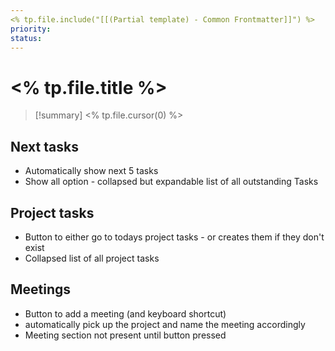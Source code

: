 ```yaml
---
<% tp.file.include("[[(Partial template) - Common Frontmatter]]") %>
priority:
status:
---
```

# <% tp.file.title %>
>[!summary]
> <% tp.file.cursor(0) %>

## Next tasks
- Automatically show next 5 tasks
- Show all option - collapsed but expandable list of all outstanding Tasks

## Project tasks
- Button to either go to todays project tasks - or creates them if they don't exist
- Collapsed list of all project tasks

## Meetings
- Button to add a meeting (and keyboard shortcut)
- automatically pick up the project and name the meeting accordingly
- Meeting section not present until button pressed